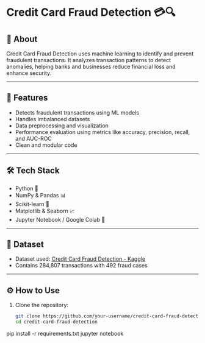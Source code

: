 # Credit Card Fraud Detection 💳🔍

## 📌 About

Credit Card Fraud Detection uses machine learning to identify and prevent fraudulent transactions. It analyzes transaction patterns to detect anomalies, helping banks and businesses reduce financial loss and enhance security.

---

## 🚀 Features

- Detects fraudulent transactions using ML models
- Handles imbalanced datasets
- Data preprocessing and visualization
- Performance evaluation using metrics like accuracy, precision, recall, and AUC-ROC
- Clean and modular code

---

## 🛠️ Tech Stack

- Python 🐍
- NumPy & Pandas 📊
- Scikit-learn 🤖
- Matplotlib & Seaborn 📈
- Jupyter Notebook / Google Colab 📓

---

## 📂 Dataset

- Dataset used: [Credit Card Fraud Detection - Kaggle](https://www.kaggle.com/mlg-ulb/creditcardfraud)
- Contains 284,807 transactions with 492 fraud cases

---

## ⚙️ How to Use

1. Clone the repository:
   ```bash
   git clone https://github.com/your-username/credit-card-fraud-detection.git
   cd credit-card-fraud-detection
pip install -r requirements.txt
jupyter notebook
